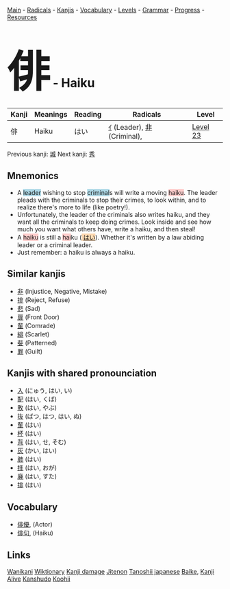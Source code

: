 <style> bigfont {font-size: 100px}</style>
[Main](../README.md) -
[Radicals](../radicals.md) -
[Kanjis](../kanjis.md) -
[Vocabulary](../vocabulary.md) -
[Levels](../levels.md) -
[Grammar](../grammar.md) - 
[Progress](../progress.md) -
[Resources](../resources.md)
# <bigfont> 俳</bigfont> - Haiku 

| Kanji | Meanings | Reading | Radicals | Level |
| --- | --- | --- | --- | --- |
| 俳 | Haiku | はい | [ｲ](../radicals/ｲ.md) (Leader), [非](../radicals/非.md) (Criminal),  | [Level 23](../levels/wk_level23.md) |

Previous kanji: [城](城.md) Next kanji: [秀](秀.md) 

## Mnemonics
 * A <span style="background-color:#ADD8E6"> leader</span> wishing to stop <span style="background-color:#ADD8E6"> criminal</span>s will write a moving <span style="background-color:#ffcccb"> haiku</span>. The leader pleads with the criminals to stop their crimes, to look within, and to realize there's more to life (like poetry!).
* Unfortunately, the leader of the criminals also writes haiku, and they want all the criminals to keep doing crimes. Look inside and see how much you want what others have, write a haiku, and then steal!
* A <span style="background-color:#ffcccb"> haiku</span> is still a <span style="background-color:#ffcccb"> hai</span>ku (<span style="background-color:#fed8b1"> [はい](https://jisho.org/search/はい)</span>). Whether it's written by a law abiding leader or a criminal leader.
* Just remember: a haiku is always a haiku.


## Similar kanjis
 * [非](非.md) (Injustice, Negative, Mistake)
* [排](排.md) (Reject, Refuse)
* [悲](悲.md) (Sad)
* [扉](扉.md) (Front Door)
* [輩](輩.md) (Comrade)
* [緋](緋.md) (Scarlet)
* [斐](斐.md) (Patterned)
* [罪](罪.md) (Guilt)



## Kanjis with shared pronounciation
 * [入](入.md) (にゅう, はい, い)
* [配](配.md) (はい, くば)
* [敗](敗.md) (はい, やぶ)
* [抜](抜.md) (ばつ, はつ, はい, ぬ)
* [輩](輩.md) (はい)
* [杯](杯.md) (はい)
* [背](背.md) (はい, せ, そむ)
* [灰](灰.md) (かい, はい)
* [肺](肺.md) (はい)
* [拝](拝.md) (はい, おが)
* [廃](廃.md) (はい, すた)
* [排](排.md) (はい)



## Vocabulary
 * [俳優](../vocabulary/俳.md), (Actor)
* [俳句](../vocabulary/俳.md), (Haiku)




## Links 


[Wanikani](https://www.wanikani.com/kanji/俳)
[Wiktionary](https://en.wiktionary.org/wiki/俳)
[Kanji damage](http://www.kanjidamage.com/kanji/search?utf8=✓&q=俳)
[Jitenon](https://jitenon.com/kanji/俳)
[Tanoshii japanese](https://www.tanoshiijapanese.com/dictionary/kanji.cfm?k=俳)
[Baike](https://baike.baidu.com/item/俳),
[Kanji Alive](https://app.kanjialive.com/俳)
[Kanshudo](https://www.kanshudo.com/searchmn?q=俳)
[Koohii](https://kanji.koohii.com/study/kanji/俳)
